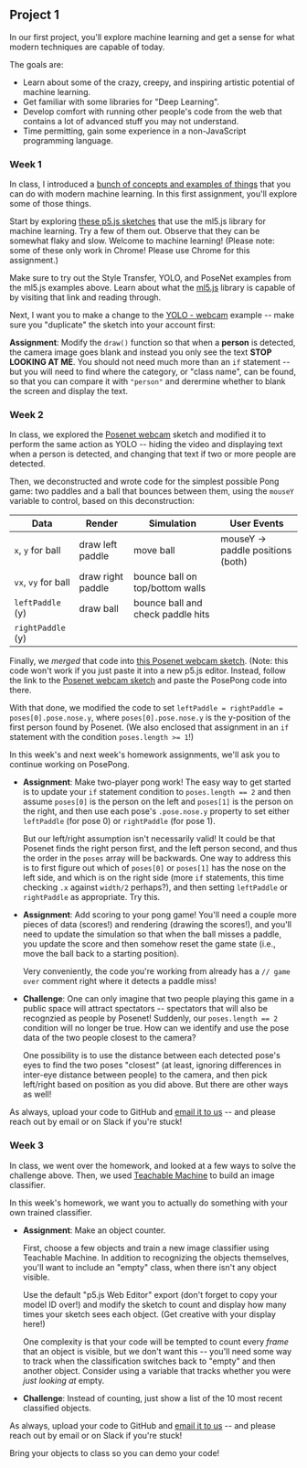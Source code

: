 ## Project 1

In our first project, you'll explore machine learning and get a sense for what modern techniques are capable of today.

The goals are:
- Learn about some of the crazy, creepy, and inspiring artistic potential of machine learning.
- Get familiar with some libraries for "Deep Learning".
- Develop comfort with running other people's code from the web that contains a lot of advanced stuff you may not understand.
- Time permitting, gain some experience in a non-JavaScript programming language.

### Week 1

In class, I introduced a [bunch of concepts and examples of things](machine-learning.pdf) that you can do with modern machine learning. In this first assignment, you'll explore some of those things.

Start by exploring [these p5.js sketches](https://editor.p5js.org/ml5/sketches) that use the ml5.js library for machine learning. Try a few of them out. Observe that they can be somewhat flaky and slow. Welcome to machine learning! (Please note: some of these only work in Chrome! Please use Chrome for this assignment.)

Make sure to try out the Style Transfer, YOLO, and PoseNet examples from the ml5.js examples above. Learn about what the [ml5.js](https://ml5js.org) library is capable of by visiting that link and reading through.

Next, I want you to make a change to the [YOLO - webcam](https://editor.p5js.org/ml5/sketches/IE_P4q2m0LV) example -- make sure you "duplicate" the sketch into your account first:

**Assignment**: Modify the `draw()` function so that when a **person** is detected, the camera image goes blank and instead you only see the text **STOP LOOKING AT ME**. You should not need much more than an `if` statement -- but you will need to find where the category, or "class name", can be found, so that you can compare it with `"person"` and derermine whether to blank the screen and display the text.

<!--
**Assignment**: Make another modification, based on another class of object that might be detected. Or, two of the same object? 

**Assignment**: Btw, what kinds of objects does the YOLO sketch detect, exactly? Where does that list come from? Do some research and answer the two previous questions.
-->

### Week 2

In class, we explored the [Posenet webcam](http://editor.p5js.org/ml5/sketches/cO4CGs7nGpt) sketch and modified it to perform the same action as YOLO -- hiding the video and displaying text when a person is detected, and changing that text if two or more people are detected.

Then, we deconstructed and wrote code for the simplest possible Pong game: two paddles and a ball that bounces between them, using the `mouseY` variable to control, based on this deconstruction:

Data | Render | Simulation | User Events
-----|--------|------------|------------
`x`, `y` for ball | draw left paddle | move ball | mouseY -> paddle positions (both)
`vx`, `vy` for ball | draw right paddle | bounce ball on top/bottom walls |
`leftPaddle` (y) | draw ball | bounce ball and check paddle hits |
`rightPaddle` (y) |          | |

Finally, we *merged* that code into [this Posenet webcam sketch](posepong-starter.js). (Note: this code won't work if you just paste it into a new p5.js editor. Instead, follow the link to the [Posenet webcam sketch](http://editor.p5js.org/ml5/sketches/cO4CGs7nGpt) and paste the PosePong code into there.

With that done, we modified the code to set `leftPaddle = rightPaddle = poses[0].pose.nose.y`, where `poses[0].pose.nose.y` is the y-position of the first person found by Posenet. (We also enclosed that assignment in an `if` statement with the condition `poses.length >= 1`!)

In this week's and next week's homework assignments, we'll ask you to continue working on PosePong.

 - **Assignment**: Make two-player pong work! The easy way to get started is to update your `if` statement condition to `poses.length == 2` and then assume `poses[0]` is the person on the left and `poses[1]` is the person on the right, and then use each pose's `.pose.nose.y` property to set either `leftPaddle` (for pose 0) or `rightPaddle` (for pose 1). 
   
   But our left/right assumption isn't necessarily valid! It could be that Posenet finds the right person first, and the left person second, and thus the order in the `poses` array will be backwards. One way to address this is to first figure out which of `poses[0]` or `poses[1]` has the nose on the left side, and which is on the right side (more `if` statements, this time checking `.x` against `width/2` perhaps?), and then setting `leftPaddle` or `rightPaddle` as appropriate. Try this.
   
 - **Assignment**: Add scoring to your pong game! You'll need a couple more pieces of data (scores!) and rendering (drawing the scores!), and you'll need to update the simulation so that when the ball misses a paddle, you update the score and then somehow reset the game state (i.e., move the ball back to a starting position). 
   
   Very conveniently, the code you're working from already has a `// game over` comment right where it detects a paddle miss!
 
 - **Challenge**: One can only imagine that two people playing this game in a public space will attract spectators -- spectators that will also be recognzied as people by Posenet! Suddenly, our `poses.length == 2` condition will no longer be true. How can we identify and use the pose data of the two people closest to the camera?
   
   One possibility is to use the distance between each detected pose's eyes to find the two poses "closest" (at least, ignoring differences in inter-eye distance between people) to the camera, and then pick left/right based on position as you did above. But there are other ways as well!

As always, upload your code to GitHub and [email it to us](mailto:zamfi@cca.edu,rolf.widenfelt@cca.edu) -- and please reach out by email or on Slack if you're stuck!

### Week 3

In class, we went over the homework, and looked at a few ways to solve the challenge above. Then, we used [Teachable Machine](http://teachablemachine.withgoogle.com/) to build an image classifier.

In this week's homework, we want you to actually do something with your own trained classifier.

 - **Assignment**: Make an object counter.
   
   First, choose a few objects and train a new image classifier using Teachable Machine. In addition to recognizing the objects themselves, you'll want to include an "empty" class, when there isn't any object visible.
   
   Use the default "p5.js Web Editor" export (don't forget to copy your model ID over!) and modify the sketch to count and display how many times your sketch sees each object. (Get creative with your display here!)
   
   One complexity is that your code will be tempted to count every *frame* that an object is visible, but we don't want this -- you'll need some way to track when the classification switches back to "empty" and then another object. Consider using a variable that tracks whether you were *just looking at* empty.
   
 - **Challenge**: Instead of counting, just show a list of the 10 most recent classified objects.
 
As always, upload your code to GitHub and [email it to us](mailto:zamfi@cca.edu,rolf.widenfelt@cca.edu) -- and please reach out by email or on Slack if you're stuck!

Bring your objects to class so you can demo your code!


<!--
### Week 3

In class, we went over the homework and discussed how one might implement PeoplePong (aka YOPO) using the [YOLO detector](https://editor.p5js.org/ml5/sketches/K_R2cZsR8Wu) and person objects. In workshop, some of you experimented with other ML models like [PoseNet](https://editor.p5js.org/ml5/sketches/K_R2cZsR8Wu) that tracks people in a scene and where their major mobile body parts are (eyes, ears, nose, torso, arms, legs, wrists, elbows, knees, and ankles).

For this week's **assignment**, I'd like you to complete your in-class group project of Pong using visual input of a human body. Use YOLO or PoseNet (or another model!) to track people and use that tracking data to control the paddles (and other stuff?) in-game. Upload your code to GitHub, and also publish your work through the p5js editor by emailing me a link to your project: click the **share** option in the p5.js web editor's File menu and [email me](mailto:zamfi@cca.edu) the "Edit" link as well as the GitHub link. (Make sure to note who contributed what in the `Readme.md` file.)

Make something your team is proud of -- it should be beautiful or artistically interesting in addition to being technically capable. I'm excited to see what you come up with!
-->
